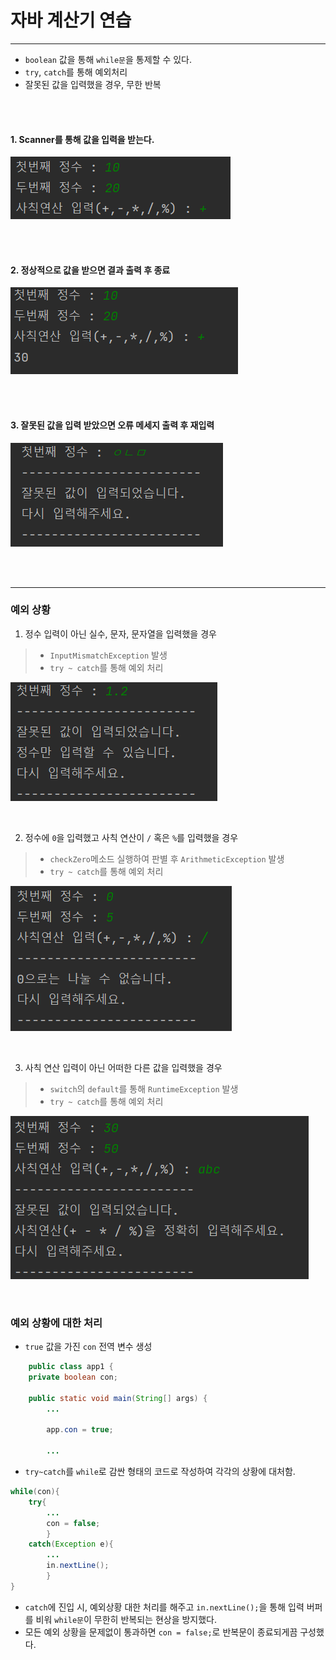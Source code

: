 # 자바 계산기 연습

---
- `boolean` 값을 통해 `while문`을 통제할 수 있다.
- `try`, `catch`를 통해 예외처리
- 잘못된 값을 입력했을 경우, 무한 반복

<br>
<br>

#### 1. Scanner를 통해 값을 입력을 받는다.

![img.png](img.png)

<br>
<br>

#### 2. 정상적으로 값을 받으면 결과 출력 후 종료

![img_1.png](img_1.png)

<br>
<br>

#### 3. 잘못된 값을 입력 받았으면 오류 메세지 출력 후 재입력

![img_2.png](img_2.png)

<br>
<br>

---

### 예외 상황

1. 정수 입력이 아닌 실수, 문자, 문자열을 입력했을 경우
> - `InputMismatchException` 발생 <br>
> - `try ~ catch`를 통해 예외 처리

![img_7.png](img_7.png)

<br>

2. 정수에 `0`을 입력했고 사칙 연산이 `/` 혹은 `%`를 입력했을 경우
> - `checkZero`메소드 실행하여 판별 후 `ArithmeticException` 발생 <br>
> - `try ~ catch`를 통해 예외 처리

![img_5.png](img_5.png)

<br>

3. 사칙 연산 입력이 아닌 어떠한 다른 값을 입력했을 경우
> - `switch`의 `default`를 통해 `RuntimeException` 발생
> - `try ~ catch`를 통해 예외 처리

![img_8.png](img_8.png)


<br>

### 예외 상황에 대한 처리

- `true` 값을 가진 `con` 전역 변수 생성
```java
    public class app1 {
    private boolean con;

    public static void main(String[] args) {
        ...
        
        app.con = true;
        
        ...
```

- `try~catch`를 `while`로 감싼 형태의 코드로 작성하여 각각의 상황에 대처함.
```java
while(con){
    try{
        ...
        con = false;
        }
    catch(Exception e){
        ...
        in.nextLine();
        }
}
```
- `catch`에 진입 시, 예외상황 대한 처리를 해주고 `in.nextLine();`을 통해 입력 버퍼를 비워 `while문`이 무한히 반복되는 현상을 방지했다. 
- 모든 예외 상황을 문제없이 통과하면 `con = false;`로 반복문이 종료되게끔 구성했다.


